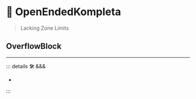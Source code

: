 # 🔻 <via>OpenEndedKompleta</via>

> Lacking Zone Limits

## OverflowBlock

---

<!-- =================================================== -->
<!-- =================================================== -->
<!-- =================================================== -->
<!-- =================================================== -->
<!-- =================================================== -->
::: details 🛠 <dev>&&&</dev>

-

:::
